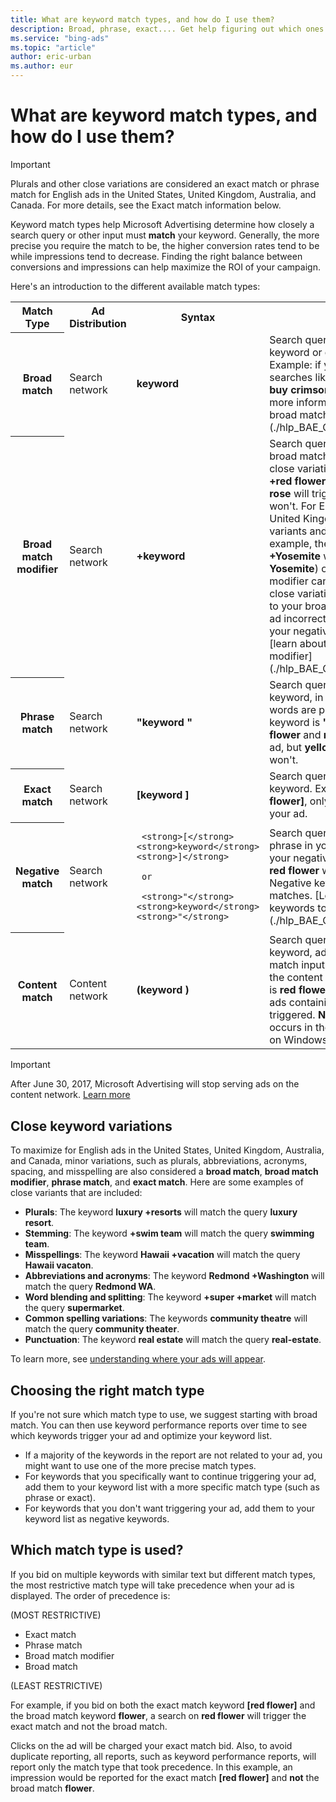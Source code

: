 ```yaml
---
title: What are keyword match types, and how do I use them?
description: Broad, phrase, exact.... Get help figuring out which ones are available in Microsoft Advertising Editor and which ones are right for your campaigns and ad groups.
ms.service: "bing-ads"
ms.topic: "article"
author: eric-urban
ms.author: eur
---
```


# What are keyword match types, and how do I use them?

> [!IMPORTANT]
> Plurals and other close variations are considered an exact match or phrase match for English ads in the United States, United Kingdom, Australia, and Canada. For more details, see the Exact match information below.

Keyword match types help Microsoft Advertising determine how closely a search query or other input must **match** your keyword. Generally, the more precise you require the match to be, the higher conversion rates tend to be while impressions tend to decrease. Finding the right balance between conversions and impressions can help maximize the ROI of your campaign.

Here's an introduction to the different available match types:

<table>
  <tr>
    <th scope="col">Match Type</th>
    <th scope="col">Ad Distribution</th>
    <th scope="col">Syntax</th>
    <th scope="col">What Triggers Your Ad</th>
  </tr>
  <tr>
    <th scope="row" style="background: transparent">Broad match</th>
    <td>Search network</td>
    <td>
    <strong>keyword</strong>
   </td>
    <td>Search queries that contain the words in your keyword or close variations of your keyword.
    <para>Example: if your keyword is <strong>red flower</strong>, related searches like <strong>red flower</strong>, <strong>crimson poppies</strong>, and <strong>buy crimson flower</strong> might trigger your ad.</para><para>
      For more information, [learn about the power of the broad match modifier](./hlp_BAE_CONC_BroadMatchModifier.md).
     </para></td>
  </tr>
  <tr>
    <th scope="row" style="background: transparent">Broad match modifier</th>
    <td>Search network</td>
    <td>
    <strong>+</strong><strong>keyword</strong>
   </td>
    <td>
    Search queries that contain the word with the broad match modifier ("+") or words with any close variations. 
    <para>
    Example: If your keyword is <strong>+red flower</strong>, searches for <strong>red flower</strong> and <strong>red rose</strong> will trigger your ad, but <strong>yellow flower</strong> won't.
   </para><para>For English ads in the United States, United Kingdom, Australia, and Canada, close variants and equivalent expressions (when, for example, the keyword <strong>+lodge deal near +Yosemite</strong> will match the query <strong>cabin in Yosemite</strong>) of words with the broad match modifier can also trigger your ad (see below for close variations). </para><para>
     If you find that close variations to your broad match modifier are triggering your ad incorrectly, add those close variations to your negative keywords.</para><para>
      For more information, [learn about the power of the broad match modifier](./hlp_BAE_CONC_BroadMatchModifier.md).
     </para></td>
  </tr>
  <tr>
    <th scope="row" style="background: transparent">Phrase match</th>
    <td>Search network</td>
    <td>
    <strong>"</strong><strong>keyword</strong>
    <strong>"</strong>
   </td>
    <td>Search queries that contain all words in your keyword, in the same order - even if other words are present in that query.
    <para>Example: if your keyword is <strong>"red flower"</strong>, searches for <strong>big red flower</strong> and <strong>red flower dresses</strong> will trigger your ad, but <strong>yellow flower</strong> and <strong>red aromatic flower</strong> won't.</para></td>
  </tr>
  <tr>
    <th scope="row" style="background: transparent">Exact match</th>
    <td>Search network</td>
    <td>
    <strong>[</strong><strong>keyword</strong>
    <strong>]</strong>
   </td>
    <td>Search queries that contain all words in your keyword.
    <para>Example: if your keyword is <strong>[red flower]</strong>, only searches for <strong>red flower</strong> will trigger your ad.</para></td>
  </tr>
  <tr>
    <th scope="row" style="background: transparent">Negative match</th>
    <td>Search network</td>
    <td>
    
     <strong>[</strong><strong>keyword</strong><strong>]</strong>
   
     or 
    
     <strong>"</strong> <strong>keyword</strong><strong>"</strong>
   
   </td>
    <td>Search queries that do <strong>not</strong> match the word or phrase in your negative keyword.
    <para>
     Example: if your negative keyword is <strong>"red"</strong>, searches for <strong>red flower</strong> won't trigger your ad, but <strong>flower</strong> will. Negative keywords can be exact or phrase matches.
    </para><para>[Learn more about using negative keywords to get to the right customers](./hlp_BAE_CONC_AboutNegativeKeywords.md).</para></td>
  </tr>
  <tr>
    <th scope="row" style="background: transparent">Content match</th>
    <td>Content network</td>
    <td>
    <strong>(</strong><strong>keyword</strong>
    <strong>)</strong>
   </td>
    <td>Search queries that contain any word in your keyword, ad title, or ad text, in any order, must match input from Windows apps that are part of the content network.
    <para>Example: if your keyword is <strong>red flower</strong> and a page on a website requests ads containing the word <strong>flower</strong>, your ad will be triggered.</para><para>
     <strong>Note</strong>: Devliery for content match only occurs in the United States on mobile apps and on Windows Media properties.
    </para></td>
  </tr>
</table>

> [!IMPORTANT]
> After June 30, 2017, Microsoft Advertising will stop serving ads on the content network. [Learn more](https://go.microsoft.com/fwlink?LinkId=853053)

## Close keyword variations

To maximize for English ads in the United States, United Kingdom, Australia, and Canada, minor variations, such as plurals, abbreviations, acronyms, spacing, and misspelling are also considered a **broad match**, **broad match modifier**, **phrase match**, and **exact match**. Here are some examples of close variants that are included:

- **Plurals**: The keyword **luxury +resorts** will match the query **luxury resort**.
- **Stemming**: The keyword **+swim team** will match the query **swimming team**.
- **Misspellings**: The keyword **Hawaii +vacation** will match the query **Hawaii vacaton**.
- **Abbreviations and acronyms**: The keyword **Redmond +Washington** will match the query **Redmond WA**.
- **Word blending and splitting**: The keyword **+super +market** will match the query **supermarket**.
- **Common spelling variations**: The keywords **community theatre** will match the query **community theater**.
- **Punctuation**: The keyword **real estate** will match the query **real-estate**.

To learn more, see [understanding where your ads will appear](https://go.microsoft.com/fwlink?LinkId=398369).

## Choosing the right match type

If you're not sure which match type to use, we suggest starting with broad match. You can then use keyword performance reports over time to see which keywords trigger your ad and optimize your keyword list.

- If a majority of the keywords in the report are not related to your ad, you might want to use one of the more precise match types.
- For keywords that you specifically want to continue triggering your ad, add them to your keyword list with a more specific match type (such as phrase or exact).
- For keywords that you don't want triggering your ad, add them to your keyword list as negative keywords.

## Which match type is used?

If you bid on multiple keywords with similar text but different match types, the most restrictive match type will take precedence when your ad is displayed. The order of precedence is:

(MOST RESTRICTIVE)

- Exact match
- Phrase match
- Broad match modifier
- Broad match

(LEAST RESTRICTIVE)

For example, if you bid on both the exact match keyword **[red flower]** and the broad match keyword **flower**, a search on **red flower** will trigger the exact match and not the broad match.

Clicks on the ad will be charged your exact match bid. Also, to avoid duplicate reporting, all reports, such as keyword performance reports, will report only the match type that took precedence. In this example, an impression would be reported for the exact match **[red flower]** and **not** the broad match **flower**.


